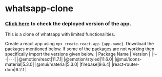 # whatsapp-clone
### [Click here](https://whatsapp-clone-9ba28.web.app) to check the deployed version of the app.  
  
This is a clone of whatsapp with limited functionalities. 
  
Create a react app using `npx create-react-app {app-name}`. Download the packages mentioned below. If some of the packages are not working then specifically import the versions given below.
| Package Name | Version |
|---|---|
|@emotion/react|11.7.1|
|@emotion/styled|11.6.0|
|@mui/icons-material|5.3.0|
|@mui/material|5.3.0|
|firebase|9.6.4|
|react-router-dom|6.2.1|
